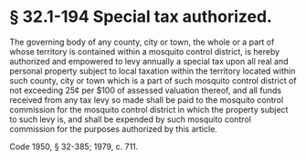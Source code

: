 # § 32.1-194 Special tax authorized.

<p>The governing body of any county, city or town, the whole or a part of whose territory is contained within a mosquito control district, is hereby authorized and empowered to levy annually a special tax upon all real and personal property subject to local taxation within the territory located within such county, city or town which is a part of such mosquito control district of not exceeding 25¢ per $100 of assessed valuation thereof, and all funds received from any tax levy so made shall be paid to the mosquito control commission for the mosquito control district in which the property subject to such levy is, and shall be expended by such mosquito control commission for the purposes authorized by this article.</p><p>Code 1950, § 32-385; 1979, c. 711.</p>